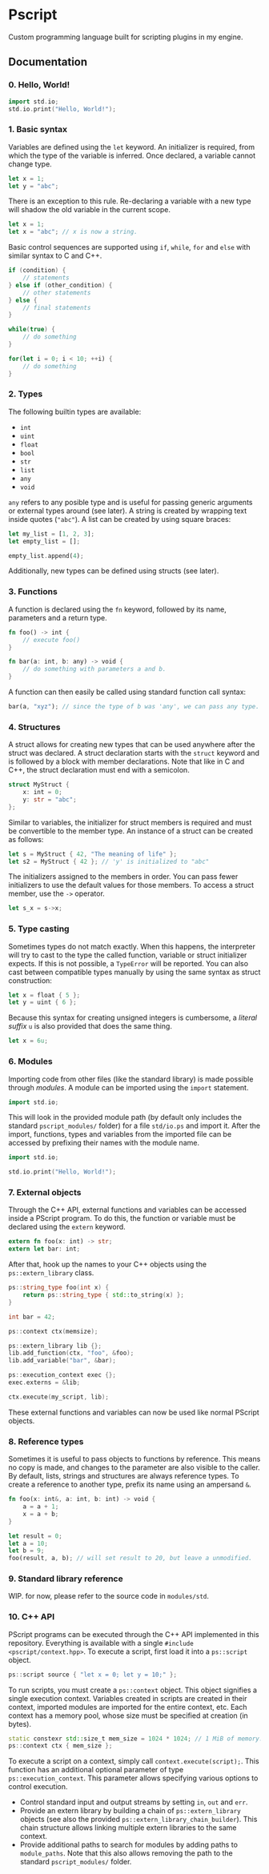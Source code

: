 # Pscript

Custom programming language built for scripting plugins in my engine.

## Documentation

### 0. Hello, World!

```cpp
import std.io;
std.io.print("Hello, World!");
```

### 1. Basic syntax

Variables are defined using the `let` keyword. An initializer is required, from which the
type of the variable is inferred. Once declared, a variable cannot change type.

```rust
let x = 1;
let y = "abc";
```

There is an exception to this rule. Re-declaring a variable with a new type will shadow
the old variable in the current scope. 

```rust
let x = 1;
let x = "abc"; // x is now a string.
```

Basic control sequences are supported using `if`, `while`, `for` and `else` with similar 
syntax to C and C++.

```cpp
if (condition) {
    // statements
} else if (other_condition) {
    // other statements
} else {
    // final statements
}
```

```cpp
while(true) {
    // do something
}
```

```rust
for(let i = 0; i < 10; ++i) {
    // do something
}
```

### 2. Types

The following builtin types are available:

- `int`
- `uint`
- `float`
- `bool`
- `str`
- `list`
- `any`
- `void`

`any` refers to any posible type and is useful for passing generic arguments or
external types around (see later). A string is created by wrapping text inside 
quotes (`"abc"`). A list can be created by using square braces:

```rust
let my_list = [1, 2, 3];
let empty_list = [];

empty_list.append(4);
```

Additionally, new types can be defined using structs (see later).

### 3. Functions

A function is declared using the `fn` keyword, followed by its name, parameters and a
return type.

```rust
fn foo() -> int {
    // execute foo()
}

fn bar(a: int, b: any) -> void {
    // do something with parameters a and b.
}
```

A function can then easily be called using standard function call syntax:
```rust
bar(a, "xyz"); // since the type of b was 'any', we can pass any type.
```

### 4. Structures

A struct allows for creating new types that can be used anywhere after the struct was declared.
A struct declaration starts with the `struct` keyword and is followed by a block with member
declarations. Note that like in C and C++, the struct declaration must end with a semicolon.

```rust
struct MyStruct {
    x: int = 0;
    y: str = "abc";
};
```

Similar to variables, the initializer for struct members is required and must be convertible
to the member type. An instance of a struct can be created as follows:

```rust
let s = MyStruct { 42, "The meaning of life" };
let s2 = MyStruct { 42 }; // 'y' is initialized to "abc"
```

The initializers assigned to the members in order. You can pass fewer initializers to use
the default values for those members. To access a struct member, use the `->` operator.

```rust
let s_x = s->x;
```

### 5. Type casting

Sometimes types do not match exactly. When this happens, the interpreter will try to cast
to the type the called function, variable or struct initializer expects. If this is not
possible, a `TypeError` will be reported. You can also cast between compatible types manually
by using the same syntax as struct construction:

```rust
let x = float { 5 };
let y = uint { 6 };
```

Because this syntax for creating unsigned integers is cumbersome, a *literal suffix* `u`
is also provided that does the same thing.

```rust
let x = 6u;
```

### 6. Modules

Importing code from other files (like the standard library) is made possible through
*modules*. A module can be imported using the `import` statement.

```cpp
import std.io;
```

This will look in the provided module path (by default only includes the standard
`pscript_modules/` folder) for a file `std/io.ps` and import it. After the import, 
functions, types and variables from the imported file can be accessed by prefixing
their names with the module name.

```cpp
import std.io;

std.io.print("Hello, World!");
```

### 7. External objects

Through the C++ API, external functions and variables can be accessed inside a PScript 
program. To do this, the function or variable must be declared using the `extern` 
keyword.

```rust
extern fn foo(x: int) -> str;
extern let bar: int;
```

After that, hook up the names to your C++ objects using the `ps::extern_library` class.

```cpp
ps::string_type foo(int x) {
    return ps::string_type { std::to_string(x) };
}

int bar = 42;

ps::context ctx(memsize);

ps::extern_library lib {};
lib.add_function(ctx, "foo", &foo);
lib.add_variable("bar", &bar);

ps::execution_context exec {};
exec.externs = &lib;

ctx.execute(my_script, lib);
```

These external functions and variables can now be used like normal PScript objects.

### 8. Reference types

Sometimes it is useful to pass objects to functions by reference. This means no copy is
made, and changes to the parameter are also visible to the caller. By default, lists,
strings and structures are always reference types. To create a reference to another
type, prefix its name using an ampersand `&`.

```rust
fn foo(x: int&, a: int, b: int) -> void {
    a = a + 1;
    x = a + b;
}

let result = 0;
let a = 10;
let b = 9;
foo(result, a, b); // will set result to 20, but leave a unmodified.
```

### 9. Standard library reference

WIP. for now, please refer to the source code in `modules/std`.

### 10. C++ API

PScript programs can be executed through the C++ API implemented in this repository.
Everything is available with a single `#include <pscript/context.hpp>`. To execute a
script, first load it into a `ps::script` object.

```cpp
ps::script source { "let x = 0; let y = 10;" };
```

To run scripts, you must create a `ps::context` object. This object signifies a single 
execution context. Variables created in scripts are created in their context, imported
modules are imported for the entire context, etc. Each context has a memory pool, whose
size must be specified at creation (in bytes).

```cpp
static constexr std::size_t mem_size = 1024 * 1024; // 1 MiB of memory.
ps::context ctx { mem_size };
```

To execute a script on a context, simply call `context.execute(script);`. This function
has an additional optional parameter of type `ps::execution_context`. This parameter
allows specifying various options to control execution.

- Control standard input and output streams by setting `in`, `out` and `err`.
- Provide an extern library by building a chain of `ps::extern_library` objects (see
  also the provided `ps::extern_library_chain_builder`). This chain structure allows
  linking multiple extern libraries to the same context.
- Provide additional paths to search for modules by adding paths to `module_paths`.
  Note that this also allows removing the path to the standard `pscript_modules/` folder.